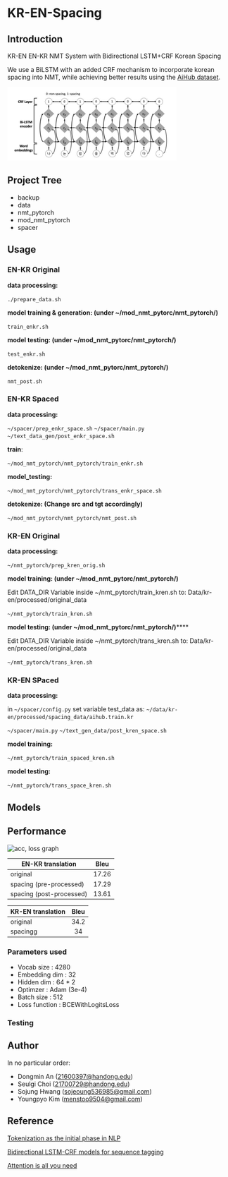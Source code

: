 
# KR-EN-Spacing

## Introduction
KR-EN EN-KR NMT System with Bidirectional LSTM+CRF Korean Spacing

We use a BiLSTM with an added CRF mechanism to incorporate korean spacing into NMT, while achieving better results
using the [AiHub dataset](https://aihub.or.kr/).

![](https://github.com/dksehdals216/KR-EN-Spacing/blob/main/images/1234.PNG "bilstm crf")

## Project Tree
  * backup
  * data
  * nmt_pytorch
  * mod_nmt_pytorch
  * spacer

## Usage
### EN-KR Original 

__data processing:__

```./prepare_data.sh```

__model training & generation: (under ~/mod_nmt_pytorc/nmt_pytorch/)__

```train_enkr.sh```

__model testing: (under ~/mod_nmt_pytorc/nmt_pytorch/)__

```test_enkr.sh```

__detokenize: (under ~/mod_nmt_pytorc/nmt_pytorch/)__

```nmt_post.sh```

### EN-KR Spaced  

__data processing:__

```~/spacer/prep_enkr_space.sh```
```~/spacer/main.py```
```~/text_data_gen/post_enkr_space.sh```

__train__:

```~/mod_nmt_pytorch/nmt_pytorch/train_enkr.sh```

__model_testing:__

```~/mod_nmt_pytorch/nmt_pytorch/trans_enkr_space.sh```

__detokenize: (Change src and tgt accordingly)__

```~/mod_nmt_pytorch/nmt_pytorch/nmt_post.sh```



### KR-EN Original 
__data processing:__

```~/nmt_pytorch/prep_kren_orig.sh```

__model training: (under ~/mod_nmt_pytorc/nmt_pytorch/)__

Edit DATA_DIR Variable inside ~/nmt_pytorch/train_kren.sh to: 
Data/kr-en/processed/original_data

```~/nmt_pytorch/train_kren.sh ```

__model testing: (under ~/mod_nmt_pytorc/nmt_pytorch/)__****

Edit DATA_DIR Variable inside ~/nmt_pytorch/trans_kren.sh to:
Data/kr-en/processed/original_data

```~/nmt_pytorch/trans_kren.sh```

### KR-EN SPaced
__data processing:__

in ```~/spacer/config.py```
set variable test_data as:
```~/data/kr-en/processed/spacing_data/aihub.train.kr```

```~/spacer/main.py```
```~/text_gen_data/post_kren_space.sh```

__model training:__

```~/nmt_pytorch/train_spaced_kren.sh```

__model testing:__

```~/nmt_pytorch/trans_space_kren.sh```

## Models

## Performance

![](https://github.com/dksehdals216/KR-EN-Spacing/blob/main/images/acc_loss.PNG "acc, loss graph")


|       EN-KR translation       | Bleu          |
| ------------------------------|:-------------:| 
| original                      | 17.26         |
| spacing (pre-processed)       | 17.29         |  
| spacing (post-processed)      | 13.61         |    

|       KR-EN translation       | Bleu          |
| ------------------------------|:-------------:| 
| original                      | 34.2          |
| spacingg                      | 34            |  


### Parameters used
* Vocab size :  4280
* Embedding dim :  32
* Hidden dim : 64 * 2
* Optimzer : Adam (3e-4)
* Batch size : 512
* Loss function : BCEWithLogitsLoss

### Testing


## Author
In no particular order:

* Dongmin An (21600397@handong.edu)
* Seulgi Choi (21700729@handong.edu)
* Sojung Hwang (sojeoung536985@gmail.com)
* Youngpyo Kim (menstoo9504@gmail.com)

## Reference
[Tokenization as the initial phase in NLP](https://dl.acm.org/doi/pdf/10.3115/992424.992434)

[Bidirectional LSTM-CRF models for sequence tagging](https://arxiv.org/pdf/1508.01991.pdf)

[Attention is all you need](https://arxiv.org/pdf/1706.03762.pdf)

